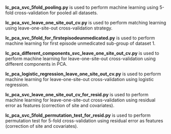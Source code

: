 <font >**lc_pca_svc_5fold_pooling.py**</font> is used to perform machine learning using 5-fold cross-validation for pooled all datasets.   

<font >**lc_pca_svc_leave_one_site_out_cv.py**</font> is used to perform matching learning using leave-one-site-out cross-validation strategy.  

<font >**lc_pca_svc_5fold_for_firstepisodeunmedicated.py**</font> is used to perform machine learning for first episode unmedicated sub-group of dataset 1.  

<font >**lc_pca_different_components_svc_leave_one_site_out_cv.py**</font> is used to perform machine learning for leave-one-site-out cross-validation using different components in PCA.  

<font >**lc_pca_logistic_regression_leave_one_site_out_cv.py**</font> is used to perform machine learning for leave-one-site-out cross-validation using logistic regression.  

<font >**lc_pca_svc_leave_one_site_out_cv_for_resid.py**</font> is used to perform machine learning for leave-one-site-out cross-validation using residual error as features (correction of site and covariates).  

<font >**lc_pca_svc_5fold_permutation_test_for_resid.py**</font> is used to perform permutation test for 5-fold cross-validation using residual error as features (correction of site and covariates).  

